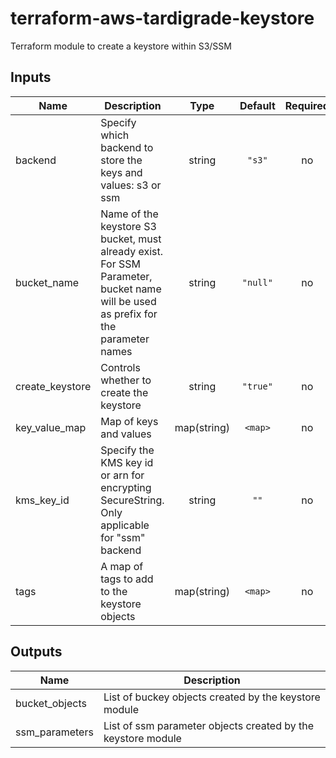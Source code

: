 # terraform-aws-tardigrade-keystore

Terraform module to create a keystore within S3/SSM

## Inputs

| Name | Description | Type | Default | Required |
|------|-------------|:----:|:-----:|:-----:|
| backend | Specify which backend to store the keys and values: s3 or ssm | string | `"s3"` | no |
| bucket\_name | Name of the keystore S3 bucket, must already exist. For SSM Parameter, bucket name will be used as prefix for the parameter names | string | `"null"` | no |
| create\_keystore | Controls whether to create the keystore | string | `"true"` | no |
| key\_value\_map | Map of keys and values | map(string) | `<map>` | no |
| kms\_key\_id | Specify the KMS key id or arn for encrypting SecureString. Only applicable for "ssm" backend | string | `""` | no |
| tags | A map of tags to add to the keystore objects | map(string) | `<map>` | no |

## Outputs

| Name | Description |
|------|-------------|
| bucket\_objects | List of buckey objects created by the keystore module |
| ssm\_parameters | List of ssm parameter objects created by the keystore module |

